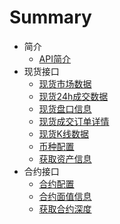 # Summary

* 简介
  * [API简介](/简介/API简介.md)
* 现货接口
  * [现货市场数据](/现货接口/现货市场数据.md)
  * [现货24h成交数据](/现货接口/现货24h成交数据.md)
  * [现货盘口信息](/现货接口/现货盘口信息.md)
  * [现货成交订单详情](/现货接口/现货成交订单详情.md)
  * [现货K线数据](/现货接口/现货K线数据.md)
  * [币种配置](/现货接口/币种配置.md)
  * [获取资产信息](/现货接口/获取资产信息.md)
* 合约接口
  * [合约配置](/合约接口/合约配置.md)
  * [合约面值信息](/合约接口/合约面值信息.md)
  * [获取合约深度](/合约接口/获取合约深度.md)
